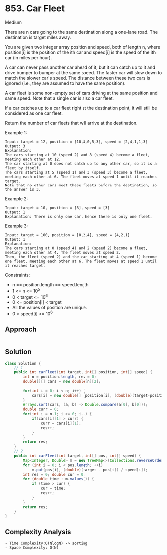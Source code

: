 # 853. Car Fleet
Medium


There are n cars going to the same destination along a one-lane road. The destination is target miles away.

You are given two integer array position and speed, both of length n, where position[i] is the position of the ith car and speed[i] is the speed of the ith car (in miles per hour).

A car can never pass another car ahead of it, but it can catch up to it and drive bumper to bumper at the same speed. The faster car will slow down to match the slower car's speed. The distance between these two cars is ignored (i.e., they are assumed to have the same position).

A car fleet is some non-empty set of cars driving at the same position and same speed. Note that a single car is also a car fleet.

If a car catches up to a car fleet right at the destination point, it will still be considered as one car fleet.

Return the number of car fleets that will arrive at the destination.

 

Example 1:
```
Input: target = 12, position = [10,8,0,5,3], speed = [2,4,1,1,3]
Output: 3
Explanation:
The cars starting at 10 (speed 2) and 8 (speed 4) become a fleet, meeting each other at 12.
The car starting at 0 does not catch up to any other car, so it is a fleet by itself.
The cars starting at 5 (speed 1) and 3 (speed 3) become a fleet, meeting each other at 6. The fleet moves at speed 1 until it reaches target.
Note that no other cars meet these fleets before the destination, so the answer is 3.
```
Example 2:
```
Input: target = 10, position = [3], speed = [3]
Output: 1
Explanation: There is only one car, hence there is only one fleet.
```
Example 3:
```
Input: target = 100, position = [0,2,4], speed = [4,2,1]
Output: 1
Explanation:
The cars starting at 0 (speed 4) and 2 (speed 2) become a fleet, meeting each other at 4. The fleet moves at speed 2.
Then, the fleet (speed 2) and the car starting at 4 (speed 1) become one fleet, meeting each other at 6. The fleet moves at speed 1 until it reaches target.
 ```

Constraints:

- n == position.length == speed.length
- 1 <= n <= 10<sup>5</sup>
- 0 < target <= 10<sup>6</sup>
- 0 <= position[i] < target
- All the values of position are unique.
- 0 < speed[i] <= 10<sup>6</sup>

## Approach
```
```

## Solution
```java
class Solution {
    // 1
    public int carFleet(int target, int[] position, int[] speed) {
        int n = position.length, res = 0;
        double[][] cars = new double[n][2];
        
        for(int i = 0; i < n; i++) {
            cars[i] = new double[] {position[i], (double)(target-position[i])/speed[i]};
        }
        Arrays.sort(cars, (a, b) -> Double.compare(a[0], b[0]));
        double curr = 0;
        for(int i = n-1; i >= 0; i--) {
            if(cars[i][1] > curr) {
                curr = cars[i][1];
                res++;
            }
        }
        return res;
    }
    // 2
    public int carFleet(int target, int[] pos, int[] speed) {
        Map<Integer, Double> m = new TreeMap<>(Collections.reverseOrder());
        for (int i = 0; i < pos.length; ++i)
            m.put(pos[i], (double)(target - pos[i]) / speed[i]);
        int res = 0; double cur = 0;
        for (double time : m.values()) {
            if (time > cur) {
                cur = time;
                res++;
            }
        }
        return res;
    }
}

```

## Complexity Analysis
```
- Time Complexity:O(NlogN) -> sorting
- Space Complexity: O(N)
```

